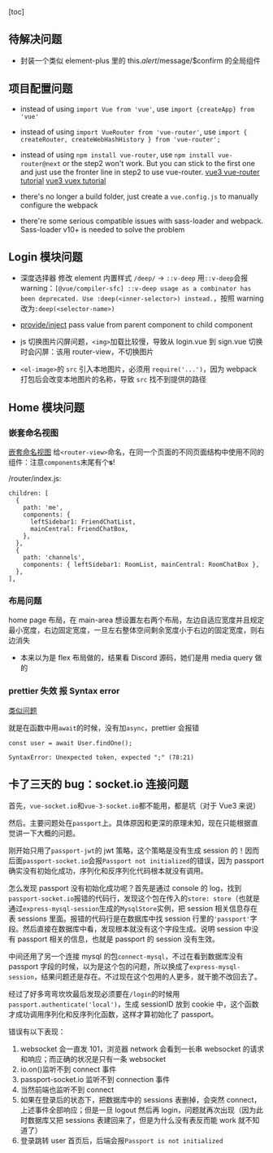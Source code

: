 [toc]

## 待解决问题

- 封装一个类似 element-plus 里的 this.$alert/$message/\$confirm 的全局组件

## 项目配置问题

- instead of using `import Vue from 'vue'`, use `import {createApp} from 'vue'`

- instead of using `import VueRouter from 'vue-router'`, use `import { createRouter, createWebHashHistory } from 'vue-router';`

- instead of using `npm install vue-router`, use `npm install vue-router@next` or the step2 won't work. But you can stick to the first one and just use the fronter line in step2 to use vue-router.
  [vue3 vue-router tutorial](https://www.vuemastery.com/blog/vue-router-a-tutorial-for-vue-3/)
  [vue3 vuex tutorial](https://dev.to/daniel_adekoya_/how-to-initialize-vuex-in-the-new-vue-3-preview-49ef)

- there's no longer a build folder, just create a `vue.config.js` to manually configure the webpack

- there're some serious compatible issues with sass-loader and webpack. Sass-loader v10+ is needed to solve the problem

## Login 模块问题

- 深度选择器 修改 element 内置样式 `/deep/` -> `::v-deep`
  用`::v-deep`会报 warning：`[@vue/compiler-sfc] ::v-deep usage as a combinator has been deprecated. Use :deep(<inner-selector>) instead.`，按照 warning 改为`:deep(<selector-name>)`

- [provide/inject](https://v3.cn.vuejs.org/guide/component-provide-inject.html#%E5%A4%84%E7%90%86%E5%93%8D%E5%BA%94%E6%80%A7) pass value from parent component to child component

- js 切换图片闪屏问题，`<img>`加载比较慢，导致从 login.vue 到 sign.vue 切换时会闪屏：该用 router-view，不切换图片

- `<el-image>`的 `src` 引入本地图片，必须用 `require('...')`，因为 webpack 打包后会改变本地图片的名称，导致 `src` 找不到提供的路径

## Home 模块问题

### 嵌套命名视图

[嵌套命名视图](https://next.router.vuejs.org/zh/guide/essentials/named-views.html#%E5%B5%8C%E5%A5%97%E5%91%BD%E5%90%8D%E8%A7%86%E5%9B%BE)
给`<router-view>`命名，在同一个页面的不同页面结构中使用不同的组件：注意`components`末尾有个**s**!

/router/index.js:

```
children: [
  {
    path: 'me',
    components: {
      leftSidebar1: FriendChatList,
      mainCentral: FriendChatBox,
    },
  },
  {
    path: 'channels',
    components: { leftSidebar1: RoomList, mainCentral: RoomChatBox },
  },
],
```

### 布局问题

home page 布局，在 main-area 想设置左右两个布局，左边自适应宽度并且规定最小宽度，右边固定宽度，一旦左右整体空间剩余宽度小于右边的固定宽度，则右边消失

- 本来以为是 flex 布局做的，结果看 Discord 源码，她们是用 media query 做的

### prettier 失效 报 Syntax error

[类似问题](https://developers.weixin.qq.com/community/develop/doc/000e86022282701cceaa6ed385c800)

就是在函数中用`await`的时候，没有加`async`，prettier 会报错

```
const user = await User.findOne();

SyntaxError: Unexpected token, expected ";" (78:21)
```

## 卡了三天的 bug：socket.io 连接问题

首先，`vue-socket.io`和`vue-3-socket.io`都不能用，都是坑（对于 Vue3 来说）

然后。主要问题处在`passport`上。具体原因和更深的原理未知，现在只能根据直觉讲一下大概的问题。

刚开始只用了`passport-jwt`的 jwt 策略，这个策略是没有生成 session 的！因而后面`passport-socket.io`会报`Passport not initialized`的错误，因为 passport 确实没有初始化成功，序列化和反序列化代码根本就没有调用。

怎么发现 passport 没有初始化成功呢？首先是通过 console 的 log，找到`passport-socket.io`报错的代码行，发现这个包在传入的`store: store`（也就是通过`express-mysql-session`生成的`MysqlStore`实例，把 session 相关信息存在表 sessions 里面。报错的代码行是在数据库中找 session 行里的`'passport'`字段。然后直接在数据库中看，发现根本就没有这个字段生成。说明 session 中没有 passport 相关的信息，也就是 passport 的 session 没有生效。

中间还用了另一个连接 mysql 的包`connect-mysql`，不过在看到数据库没有 passport 字段的时候，以为是这个包的问题，所以换成了`express-mysql-session`，结果问题还是存在。不过现在这个包用的人更多，就干脆不改回去了。

经过了好多弯弯坎坎最后发现必须要在`/login`的时候用`passport.authenticate('local')`，生成 sessionID 放到 cookie 中，这个函数才成功调用序列化和反序列化函数，这样才算初始化了 passport。

错误有以下表现：

1. websocket 会一直发 101，浏览器 network 会看到一长串 websocket 的请求和响应；而正确的状况是只有一条 websocket
2. io.on()监听不到 connect 事件
3. passport-socket.io 监听不到 connection 事件
4. 当然前端也监听不到 connect
5. 如果在登录后的状态下，把数据库中的 sessions 表删掉，会突然 connect，上述事件全部响应；但是一旦 logout 然后再 login，问题就再次出现（因为此时数据库又把 sessions 表建回来了，但是为什么没有表反而能 work 就不知道了）
6. 登录跳转 user 首页后，后端会报`Passport is not initialized`
